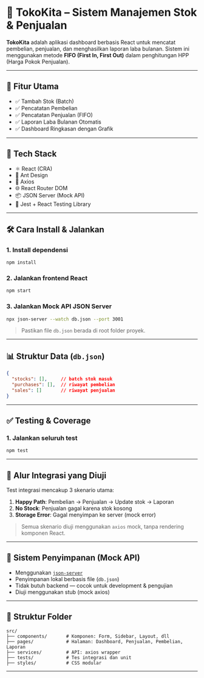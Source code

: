 # 🛒 TokoKita – Sistem Manajemen Stok & Penjualan

**TokoKita** adalah aplikasi dashboard berbasis React untuk mencatat pembelian, penjualan, dan menghasilkan laporan laba bulanan. Sistem ini menggunakan metode **FIFO (First In, First Out)** dalam penghitungan HPP (Harga Pokok Penjualan).

---

## 🚀 Fitur Utama

- ✅ Tambah Stok (Batch)
- ✅ Pencatatan Pembelian
- ✅ Pencatatan Penjualan (FIFO)
- ✅ Laporan Laba Bulanan Otomatis
- ✅ Dashboard Ringkasan dengan Grafik

---

## 🧰 Tech Stack

- ⚛️ React (CRA)
- 💠 Ant Design
- 🔄 Axios
- 🌐 React Router DOM
- 📦 JSON Server (Mock API)
- 🧪 Jest + React Testing Library

---

## 🛠️ Cara Install & Jalankan

### 1. Install dependensi
```bash
npm install
````

### 2. Jalankan frontend React

```bash
npm start
```

### 3. Jalankan Mock API JSON Server

```bash
npx json-server --watch db.json --port 3001
```

> Pastikan file `db.json` berada di root folder proyek.

---

## 📊 Struktur Data (`db.json`)

```json
{
  "stocks": [],     // batch stok masuk
  "purchases": [],  // riwayat pembelian
  "sales": []       // riwayat penjualan
}
```

---

## ✅ Testing & Coverage

### 1. Jalankan seluruh test

```bash
npm test
```

---

## 🔁 Alur Integrasi yang Diuji

Test integrasi mencakup 3 skenario utama:

1. **Happy Path**: Pembelian → Penjualan → Update stok → Laporan
2. **No Stock**: Penjualan gagal karena stok kosong
3. **Storage Error**: Gagal menyimpan ke server (mock error)

> Semua skenario diuji menggunakan `axios` mock, tanpa rendering komponen React.

---

## 💾 Sistem Penyimpanan (Mock API)

* Menggunakan [`json-server`](https://github.com/typicode/json-server)
* Penyimpanan lokal berbasis file (`db.json`)
* Tidak butuh backend — cocok untuk development & pengujian
* Diuji menggunakan stub (mock axios)

---

## 📁 Struktur Folder

```
src/
├── components/       # Komponen: Form, Sidebar, Layout, dll
├── pages/            # Halaman: Dashboard, Penjualan, Pembelian, Laporan
├── services/         # API: axios wrapper
├── tests/            # Tes integrasi dan unit
├── styles/           # CSS modular
```

---
